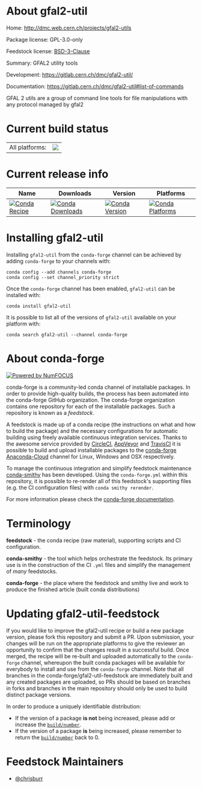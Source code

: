 About gfal2-util
================

Home: http://dmc.web.cern.ch/projects/gfal2-utils

Package license: GPL-3.0-only

Feedstock license: [BSD-3-Clause](https://github.com/conda-forge/gfal2-util-feedstock/blob/master/LICENSE.txt)

Summary: GFAL2 utility tools

Development: https://gitlab.cern.ch/dmc/gfal2-util/

Documentation: https://gitlab.cern.ch/dmc/gfal2-util#list-of-commands

GFAL 2 utils are a group of command line tools for file manipulations
with any protocol managed by gfal2


Current build status
====================


<table><tr><td>All platforms:</td>
    <td>
      <a href="https://dev.azure.com/conda-forge/feedstock-builds/_build/latest?definitionId=9047&branchName=master">
        <img src="https://dev.azure.com/conda-forge/feedstock-builds/_apis/build/status/gfal2-util-feedstock?branchName=master">
      </a>
    </td>
  </tr>
</table>

Current release info
====================

| Name | Downloads | Version | Platforms |
| --- | --- | --- | --- |
| [![Conda Recipe](https://img.shields.io/badge/recipe-gfal2--util-green.svg)](https://anaconda.org/conda-forge/gfal2-util) | [![Conda Downloads](https://img.shields.io/conda/dn/conda-forge/gfal2-util.svg)](https://anaconda.org/conda-forge/gfal2-util) | [![Conda Version](https://img.shields.io/conda/vn/conda-forge/gfal2-util.svg)](https://anaconda.org/conda-forge/gfal2-util) | [![Conda Platforms](https://img.shields.io/conda/pn/conda-forge/gfal2-util.svg)](https://anaconda.org/conda-forge/gfal2-util) |

Installing gfal2-util
=====================

Installing `gfal2-util` from the `conda-forge` channel can be achieved by adding `conda-forge` to your channels with:

```
conda config --add channels conda-forge
conda config --set channel_priority strict
```

Once the `conda-forge` channel has been enabled, `gfal2-util` can be installed with:

```
conda install gfal2-util
```

It is possible to list all of the versions of `gfal2-util` available on your platform with:

```
conda search gfal2-util --channel conda-forge
```


About conda-forge
=================

[![Powered by NumFOCUS](https://img.shields.io/badge/powered%20by-NumFOCUS-orange.svg?style=flat&colorA=E1523D&colorB=007D8A)](http://numfocus.org)

conda-forge is a community-led conda channel of installable packages.
In order to provide high-quality builds, the process has been automated into the
conda-forge GitHub organization. The conda-forge organization contains one repository
for each of the installable packages. Such a repository is known as a *feedstock*.

A feedstock is made up of a conda recipe (the instructions on what and how to build
the package) and the necessary configurations for automatic building using freely
available continuous integration services. Thanks to the awesome service provided by
[CircleCI](https://circleci.com/), [AppVeyor](https://www.appveyor.com/)
and [TravisCI](https://travis-ci.com/) it is possible to build and upload installable
packages to the [conda-forge](https://anaconda.org/conda-forge)
[Anaconda-Cloud](https://anaconda.org/) channel for Linux, Windows and OSX respectively.

To manage the continuous integration and simplify feedstock maintenance
[conda-smithy](https://github.com/conda-forge/conda-smithy) has been developed.
Using the ``conda-forge.yml`` within this repository, it is possible to re-render all of
this feedstock's supporting files (e.g. the CI configuration files) with ``conda smithy rerender``.

For more information please check the [conda-forge documentation](https://conda-forge.org/docs/).

Terminology
===========

**feedstock** - the conda recipe (raw material), supporting scripts and CI configuration.

**conda-smithy** - the tool which helps orchestrate the feedstock.
                   Its primary use is in the construction of the CI ``.yml`` files
                   and simplify the management of *many* feedstocks.

**conda-forge** - the place where the feedstock and smithy live and work to
                  produce the finished article (built conda distributions)


Updating gfal2-util-feedstock
=============================

If you would like to improve the gfal2-util recipe or build a new
package version, please fork this repository and submit a PR. Upon submission,
your changes will be run on the appropriate platforms to give the reviewer an
opportunity to confirm that the changes result in a successful build. Once
merged, the recipe will be re-built and uploaded automatically to the
`conda-forge` channel, whereupon the built conda packages will be available for
everybody to install and use from the `conda-forge` channel.
Note that all branches in the conda-forge/gfal2-util-feedstock are
immediately built and any created packages are uploaded, so PRs should be based
on branches in forks and branches in the main repository should only be used to
build distinct package versions.

In order to produce a uniquely identifiable distribution:
 * If the version of a package **is not** being increased, please add or increase
   the [``build/number``](https://docs.conda.io/projects/conda-build/en/latest/resources/define-metadata.html#build-number-and-string).
 * If the version of a package **is** being increased, please remember to return
   the [``build/number``](https://docs.conda.io/projects/conda-build/en/latest/resources/define-metadata.html#build-number-and-string)
   back to 0.

Feedstock Maintainers
=====================

* [@chrisburr](https://github.com/chrisburr/)

